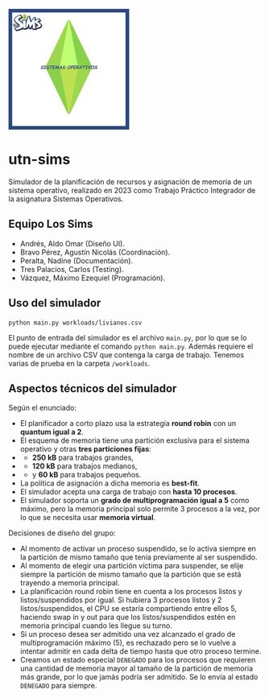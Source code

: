 ![Icono del equipo "Los Sims"](docs/equipo-logo.jpg)

# utn-sims

Simulador de la planificación de recursos y asignación de memoria de un sistema operativo, realizado en 2023 como
Trabajo Práctico Integrador de la asignatura Sistemas Operativos.

## Equipo Los Sims

- Andrés, Aldo Omar (Diseño UI).
- Bravo Pérez, Agustín Nicolás (Coordinación).
- Peralta, Nadine (Documentación).
- Tres Palacios, Carlos (Testing).
- Vázquez, Máximo Ezequiel (Programación).

## Uso del simulador

```
python main.py workloads/livianos.csv
```

El punto de entrada del simulador es el archivo `main.py`, por lo que se lo puede ejecutar mediante el comando `python main.py`. Además requiere el nombre de un archivo CSV que contenga la carga de trabajo. Tenemos varias de prueba en la carpeta `/workloads`.

## Aspectos técnicos del simulador

Según el enunciado:

- El planificador a corto plazo usa la estrategia **round robin** con un **quantum igual a 2**.
- El esquema de memoria tiene una partición exclusiva para el sistema operativo y otras **tres particiones fijas**:
- - **250 kB** para trabajos grandes,
- - **120 kB** para trabajos medianos,
- - y **60 kB** para trabajos pequeños.
- La política de asignación a dicha memoria es **best-fit**.
- El simulador acepta una carga de trabajo con **hasta 10 procesos**.
- El simulador soporta un **grado de multiprogramación igual a 5** como máximo, pero la memoria principal solo permite 3
  procesos a la vez, por lo que se necesita usar **memoria virtual**.

Decisiones de diseño del grupo:

- Al momento de activar un proceso suspendido, se lo activa siempre en la partición de mismo tamaño que tenía
  previamente al ser suspendido.
- Al momento de elegir una partición víctima para suspender, se elije siempre la partición de mismo tamaño que la
  partición que se está trayendo a memoria principal.
- La planificación round robin tiene en cuenta a los procesos listos y listos/suspendidos por igual. Si hubiera 3
  procesos listos y 2 listos/suspendidos, el CPU se estaría compartiendo entre ellos 5, haciendo swap in y out para que
  los listos/suspendidos estén en memoria principal cuando les llegue su turno.
- Si un proceso desea ser admitido una vez alcanzado el grado de multiprogramación máximo (5), es rechazado pero se lo
  vuelve a intentar admitir en cada delta de tiempo hasta que otro proceso termine.
- Creamos un estado especial `DENEGADO` para los procesos que requieren una cantidad de memoria mayor al tamaño de la
  partición de memoria más grande, por lo que jamás podría ser admitido. Se lo envía al estado `DENEGADO` para siempre.
